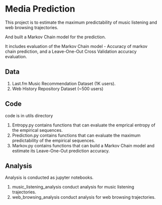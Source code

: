 # Media Prediction

This project is to estimate the maximum predictability of music listening and web browsing trajectories. 

And built a Markov Chain model for the prediction.

It includes evaluation of the Markov Chain model - Accuracy of markov chain prediction, and a Leave-One-Out Cross Validation accuracy evaluation. 

## Data
1. Last.fm Music Recommendation Dataset (1K users).
2. Web History Repository Dataset (~500 users)

## Code
code is in utils directory
1. Entropy.py contains functions that can evaluate the emprical entropy of the empirical sequences.
2. Prediction.py contains functions that can evaluate the maximum predictability of the empirical sequences.
3. Markov.py contains functions that can build a Markov Chain model and estimate its Leave-One-Out prediction accuracy. 

## Analysis
Analysis is conducted as jupyter notebooks. 
1. music_listening_analysis conduct analysis for music listening trajectories.
2. web_browsing_analysis conduct analysis for web browsing trajectories.
